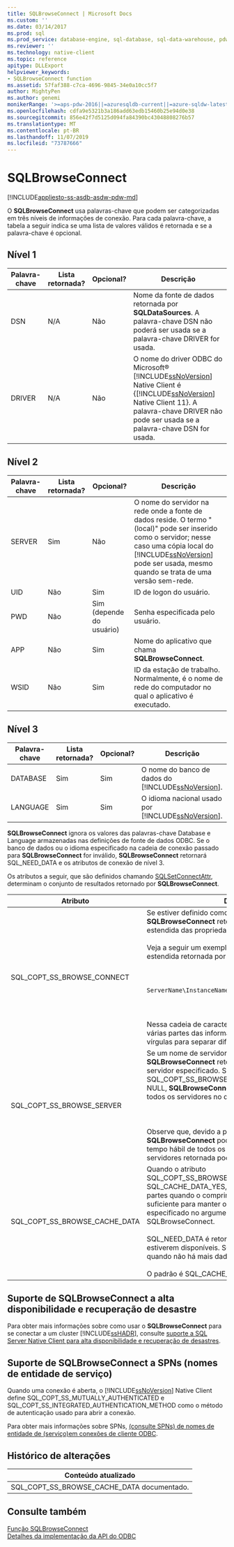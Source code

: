 ```yaml
---
title: SQLBrowseConnect | Microsoft Docs
ms.custom: ''
ms.date: 03/14/2017
ms.prod: sql
ms.prod_service: database-engine, sql-database, sql-data-warehouse, pdw
ms.reviewer: ''
ms.technology: native-client
ms.topic: reference
apitype: DLLExport
helpviewer_keywords:
- SQLBrowseConnect function
ms.assetid: 57faf388-c7ca-4696-9845-34e0a10cc5f7
author: MightyPen
ms.author: genemi
monikerRange: '>=aps-pdw-2016||=azuresqldb-current||=azure-sqldw-latest||>=sql-server-2016||=sqlallproducts-allversions||>=sql-server-linux-2017||=azuresqldb-mi-current'
ms.openlocfilehash: cdfa9e5321b3a186add63edb15460b25e94d0e38
ms.sourcegitcommit: 856e42f7d5125d094fa84390bc43048808276b57
ms.translationtype: MT
ms.contentlocale: pt-BR
ms.lasthandoff: 11/07/2019
ms.locfileid: "73787666"
---
```

# <a name="sqlbrowseconnect"></a>SQLBrowseConnect
[!INCLUDE[appliesto-ss-asdb-asdw-pdw-md](../../includes/appliesto-ss-asdb-asdw-pdw-md.md)]

  O **SQLBrowseConnect** usa palavras-chave que podem ser categorizadas em três níveis de informações de conexão. Para cada palavra-chave, a tabela a seguir indica se uma lista de valores válidos é retornada e se a palavra-chave é opcional.  
  
## <a name="level-1"></a>Nível 1  
  
|Palavra-chave|Lista retornada?|Opcional?|Descrição|  
|-------------|--------------------|---------------|-----------------|  
|DSN|N/A|Não|Nome da fonte de dados retornada por **SQLDataSources**. A palavra-chave DSN não poderá ser usada se a palavra-chave DRIVER for usada.|  
|DRIVER|N/A|Não|O nome do driver ODBC do Microsoft® [!INCLUDE[ssNoVersion](../../includes/ssnoversion-md.md)] Native Client é {[!INCLUDE[ssNoVersion](../../includes/ssnoversion-md.md)] Native Client 11}. A palavra-chave DRIVER não pode ser usada se a palavra-chave DSN for usada.|  
  
## <a name="level-2"></a>Nível 2  
  
|Palavra-chave|Lista retornada?|Opcional?|Descrição|  
|-------------|--------------------|---------------|-----------------|  
|SERVER|Sim|Não|O nome do servidor na rede onde a fonte de dados reside. O termo "(local)" pode ser inserido como o servidor; nesse caso uma cópia local do [!INCLUDE[ssNoVersion](../../includes/ssnoversion-md.md)] pode ser usada, mesmo quando se trata de uma versão sem-rede.|  
|UID|Não|Sim|ID de logon do usuário.|  
|PWD|Não|Sim (depende do usuário)|Senha especificada pelo usuário.|  
|APP|Não|Sim|Nome do aplicativo que chama **SQLBrowseConnect**.|  
|WSID|Não|Sim|ID da estação de trabalho. Normalmente, é o nome de rede do computador no qual o aplicativo é executado.|  
  
## <a name="level-3"></a>Nível 3  
  
|Palavra-chave|Lista retornada?|Opcional?|Descrição|  
|-------------|--------------------|---------------|-----------------|  
|DATABASE|Sim|Sim|O nome do banco de dados do [!INCLUDE[ssNoVersion](../../includes/ssnoversion-md.md)].|  
|LANGUAGE|Sim|Sim|O idioma nacional usado por [!INCLUDE[ssNoVersion](../../includes/ssnoversion-md.md)].|  
  
 **SQLBrowseConnect** ignora os valores das palavras-chave Database e Language armazenadas nas definições de fonte de dados ODBC. Se o banco de dados ou o idioma especificado na cadeia de conexão passado para **SQLBrowseConnect** for inválido, **SQLBrowseConnect** retornará SQL_NEED_DATA e os atributos de conexão de nível 3.  
  
 Os atributos a seguir, que são definidos chamando [SQLSetConnectAttr](../../relational-databases/native-client-odbc-api/sqlsetconnectattr.md), determinam o conjunto de resultados retornado por **SQLBrowseConnect**.  
  
|Atributo|Descrição|  
|---------------|-----------------|  
|SQL_COPT_SS_BROWSE_CONNECT|Se estiver definido como SQL_MORE_INFO_YES, **SQLBrowseConnect** retornará uma cadeia de caracteres estendida das propriedades do servidor.<br /><br /> Veja a seguir um exemplo de uma cadeia de caracteres estendida retornada por **SQLBrowseConnect**:<br /><br /> <br /><br /> `ServerName\InstanceName;Clustered:No;Version:8.00.131`<br /><br /> <br /><br /> Nessa cadeia de caracteres, ponto-e-vírgulas separam várias partes das informações sobre o servidor. Use vírgulas para separar diferentes instâncias do servidor.|  
|SQL_COPT_SS_BROWSE_SERVER|Se um nome de servidor for especificado, **SQLBrowseConnect** retornará informações para o servidor especificado. Se SQL_COPT_SS_BROWSE_SERVER for definido como NULL, **SQLBrowseConnect** retornará informações para todos os servidores no domínio.<br /><br /> <br /><br /> Observe que, devido a problemas de rede, o **SQLBrowseConnect** pode não receber uma resposta em tempo hábil de todos os servidores. Portanto, a lista de servidores retornada pode variar para cada solicitação.|  
|SQL_COPT_SS_BROWSE_CACHE_DATA|Quando o atributo SQL_COPT_SS_BROWSE_CACHE_DATA é definido como SQL_CACHE_DATA_YES, você pode buscar dados em partes quando o comprimento do buffer não é grande o suficiente para manter o resultado. Esse comprimento é especificado no argumento BufferLength para SQLBrowseConnect.<br /><br /> SQL_NEED_DATA é retornado quando mais dados estiverem disponíveis. SQL_SUCCESS é retornado quando não há mais dados a serem recuperados.<br /><br /> O padrão é SQL_CACHE_DATA_NO.|  
  
## <a name="sqlbrowseconnect-support-for-high-availability-disaster-recovery"></a>Suporte de SQLBrowseConnect a alta disponibilidade e recuperação de desastre  
 Para obter mais informações sobre como usar o **SQLBrowseConnect** para se conectar a um cluster [!INCLUDE[ssHADR](../../includes/sshadr-md.md)], consulte [suporte a SQL Server Native Client para alta disponibilidade e recuperação de desastres](../../relational-databases/native-client/features/sql-server-native-client-support-for-high-availability-disaster-recovery.md).  
  
## <a name="sqlbrowseconnect-support-for-service-principal-names-spns"></a>Suporte de SQLBrowseConnect a SPNs (nomes de entidade de serviço)  
 Quando uma conexão é aberta, o [!INCLUDE[ssNoVersion](../../includes/ssnoversion-md.md)] Native Client define SQL_COPT_SS_MUTUALLY_AUTHENTICATED e SQL_COPT_SS_INTEGRATED_AUTHENTICATION_METHOD como o método de autenticação usado para abrir a conexão.  
  
 Para obter mais informações sobre SPNs, [ &#40;consulte SPNs&#41; de nomes de entidade de &#40;serviço&#41;em conexões de cliente ODBC](../../relational-databases/native-client/odbc/service-principal-names-spns-in-client-connections-odbc.md).  
  
## <a name="change-history"></a>Histórico de alterações  
  
|Conteúdo atualizado|  
|---------------------|  
|SQL_COPT_SS_BROWSE_CACHE_DATA documentado.|  
  
## <a name="see-also"></a>Consulte também  
 [Função SQLBrowseConnect](https://go.microsoft.com/fwlink/?LinkId=59329)   
 [Detalhes da implementação da API do ODBC](../../relational-databases/native-client-odbc-api/odbc-api-implementation-details.md)  
  
  

